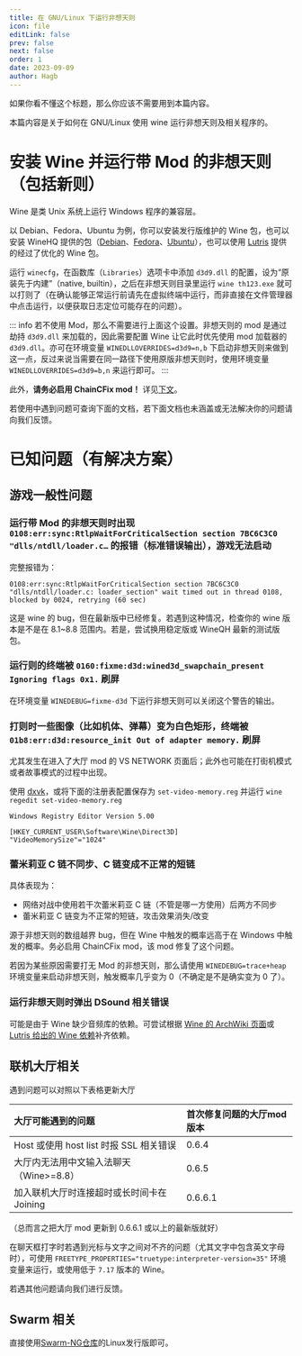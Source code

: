 ```yaml
---
title: 在 GNU/Linux 下运行非想天则
icon: file
editLink: false
prev: false
next: false
order: 1
date: 2023-09-09
author: Hagb
---
```


如果你看不懂这个标题，那么你应该不需要用到本篇内容。

本篇内容是关于如何在 GNU/Linux 使用 wine 运行非想天则及相关程序的。

# 安装 Wine 并运行带 Mod 的非想天则（包括新则）

Wine 是类 Unix 系统上运行 Windows 程序的兼容层。

以 Debian、Fedora、Ubuntu 为例，你可以安装发行版维护的 Wine 包，也可以安装 WineHQ 提供的包（[Debian](https://wiki.winehq.org/Debian)、[Fedora](https://wiki.winehq.org/Fedora)、[Ubuntu](https://wiki.winehq.org/Ubuntu)），也可以使用 [Lutris](https://github.com/lutris/lutris) 提供的经过了优化的 Wine 包。

运行 `winecfg`，在函数库（`Libraries`）选项卡中添加 `d3d9.dll` 的配置，设为“原装先于内建”（native, builtin），之后在非想天则目录里运行 `wine th123.exe` 就可以打则了（在确认能够正常运行前请先在虚拟终端中运行，而非直接在文件管理器中点击运行，以便获取日志定位可能存在的问题）。

::: info
若不使用 Mod，那么不需要进行上面这个设置。非想天则的 mod 是通过劫持 `d3d9.dll` 来加载的，因此需要配置 Wine 让它此时优先使用 mod 加载器的 `d3d9.dll`。亦可在环境变量 `WINEDLLOVERRIDES=d3d9=n,b` 下启动非想天则来做到这一点，反过来说当需要在同一路径下使用原版非想天则时，使用环境变量 `WINEDLLOVERRIDES=d3d9=b,n` 来运行即可。
:::

此外，**请务必启用 ChainCFix mod！** 详见[下文](#蕾米莉亚-c-链不同步、c-链变成不正常的短链)。

若使用中遇到问题可查询下面的文档，若下面文档也未涵盖或无法解决你的问题请向我们反馈。

# 已知问题（有解决方案）

## 游戏一般性问题

### 运行带 Mod 的非想天则时出现 `0108:err:sync:RtlpWaitForCriticalSection section 7BC6C3C0 "dlls/ntdll/loader.c…` 的报错（标准错误输出），游戏无法启动

完整报错为：

```
0108:err:sync:RtlpWaitForCriticalSection section 7BC6C3C0 "dlls/ntdll/loader.c: loader_section" wait timed out in thread 0108, blocked by 0024, retrying (60 sec)
```

这是 wine 的 bug，但在最新版中已经修复。若遇到这种情况，检查你的 wine 版本是不是在 8.1~8.8 范围内。若是，尝试换用稳定版或 WineQH 最新的测试版包。

### 运行则的终端被 `0160:fixme:d3d:wined3d_swapchain_present Ignoring flags 0x1.` 刷屏

在环境变量 `WINEDEBUG=fixme-d3d` 下运行非想天则可以关闭这个警告的输出。

### 打则时一些图像（比如机体、弹幕）变为白色矩形，终端被 `01b8:err:d3d:resource_init Out of adapter memory.` 刷屏

尤其发生在进入了大厅 mod 的 VS NETWORK 页面后；此外也可能在打街机模式或者故事模式的过程中出现。

使用 [dxvk](https://github.com/doitsujin/dxvk)，或将下面的注册表配置保存为 `set-video-memory.reg` 并运行 `wine regedit set-video-memory.reg`

```reg
Windows Registry Editor Version 5.00

[HKEY_CURRENT_USER\Software\Wine\Direct3D]
"VideoMemorySize"="1024"
```

### 蕾米莉亚 C 链不同步、C 链变成不正常的短链

具体表现为：

- 网络对战中使用若干次蕾米莉亚 C 链（不管是哪一方使用）后两方不同步
- 蕾米莉亚 C 链变为不正常的短链，攻击效果消失/改变

源于非想天则的数组越界 bug，但在 Wine 中触发的概率远高于在 Windows 中触发的概率。务必启用 ChainCFix mod，该 mod 修复了这个问题。

若因为某些原因需要打无 Mod 的非想天则，那么请使用 `WINEDEBUG=trace+heap` 环境变量来启动非想天则，触发概率几乎变为 0（不确定是不是确实变为 0 了）。

### 运行非想天则时弹出 DSound 相关错误

可能是由于 Wine 缺少音频库的依赖。可尝试根据 [Wine 的 ArchWiki 页面](https://wiki.archlinux.org/title/wine#Sound)或 [Lutris 给出的 Wine 依赖](https://github.com/lutris/docs/blob/master/WineDependencies.md)补齐依赖。

## 联机大厅相关

遇到问题可以对照以下表格更新大厅

| 大厅可能遇到的问题                      | 首次修复问题的大厅mod版本 |
|:-------------------------------------|:--------|
| Host 或使用 host list 时报 SSL 相关错误 | 0.6.4   |
| 大厅内无法用中文输入法聊天（Wine>=8.8）   | 0.6.5   |
| 加入联机大厅时连接超时或长时间卡在 Joining | 0.6.6.1 |

（总而言之把大厅 mod 更新到 0.6.6.1 或以上的最新版就好）

在聊天框打字时若遇到光标与文字之间对不齐的问题（尤其文字中包含英文字母时），可使用 `FREETYPE_PROPERTIES="truetype:interpreter-version=35"` 环境变量来运行，或使用低于 `7.17` 版本的 Wine。

若遇其他问题请向我们进行反馈。

## Swarm 相关

直接使用[Swarm-NG仓库](https://github.com/evshiron/swarm-ng-build/releases)的Linux发行版即可。
